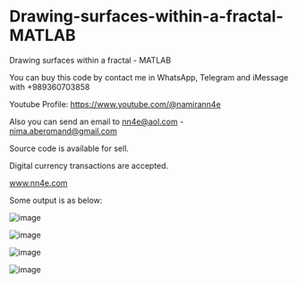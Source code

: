 # Drawing-surfaces-within-a-fractal-MATLAB
Drawing surfaces within a fractal - MATLAB

You can buy this code by contact me in WhatsApp, Telegram and iMessage with +989360703858

Youtube Profile: https://www.youtube.com/@namirann4e

Also you can send an email to nn4e@aol.com - nima.aberomand@gmail.com

Source code is available for sell.

Digital currency transactions are accepted.

www.nn4e.com

Some output is as below:

![image](https://github.com/user-attachments/assets/ed5d6ad8-a483-4400-80db-dfa0503c384b)

![image](https://github.com/user-attachments/assets/b3ad80cd-6a0f-4559-926d-bd1e495b603e)

![image](https://github.com/user-attachments/assets/c51b17a3-3652-4da6-aec6-a57913acce30)

![image](https://github.com/user-attachments/assets/65bd81b0-f168-4754-b5c5-0069325d7be3)
